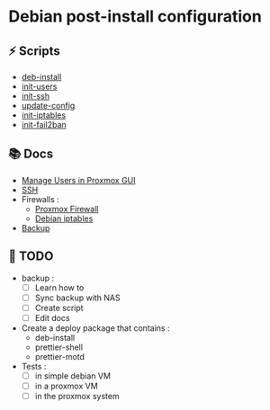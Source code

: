 # Debian post-install configuration

## ⚡ Scripts

- [deb-install](docs/scripts/deb-install.md)
- [init-users](docs/scripts/init-users.md)
- [init-ssh](docs/scripts/init-ssh.md)
- [update-config](docs/scripts/update-config.md)
- [init-iptables](docs/scripts/init-iptables.md)
- [init-fail2ban](docs/scripts/init-fail2ban.md)


## 📚 Docs

- [Manage Users in Proxmox GUI](docs/manage-proxmox-users.md)
- [SSH](docs/ssh.md)
- Firewalls :
  - [Proxmox Firewall](docs/firewall/proxmox-firewall.md)
  - [Debian iptables](docs/firewall/debian-iptables.md)
- [Backup](docs/backup.md)

## 🚧 TODO

- backup :
  - [ ] Learn how to
  - [ ] Sync backup with NAS
  - [ ] Create script
  - [ ] Edit docs
- Create a deploy package that contains :
  - deb-install
  - prettier-shell
  - prettier-motd
- Tests :
  - [ ] in simple debian VM
  - [ ] in a proxmox VM
  - [ ] in the proxmox system